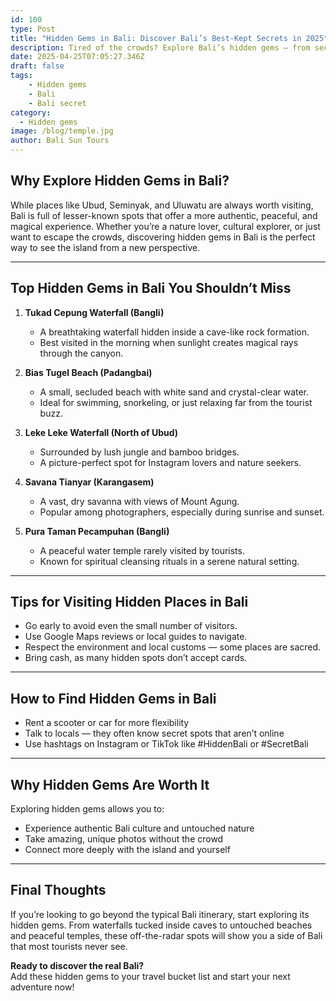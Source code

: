 ```yaml
---
id: 100
type: Post
title: "Hidden Gems in Bali: Discover Bali’s Best-Kept Secrets in 2025"
description: Tired of the crowds? Explore Bali’s hidden gems — from secret beaches and waterfalls to peaceful temples and untouched villages. Your ultimate guide to Bali’s best-kept secrets starts here!
date: 2025-04-25T07:05:27.346Z
draft: false
tags:
    - Hidden gems
    - Bali
    - Bali secret
category:
  - Hidden gems
image: /blog/temple.jpg
author: Bali Sun Tours
---
```


## Why Explore Hidden Gems in Bali?

While places like Ubud, Seminyak, and Uluwatu are always worth visiting, Bali is full of lesser-known spots that offer a more authentic, peaceful, and magical experience. Whether you’re a nature lover, cultural explorer, or just want to escape the crowds, discovering hidden gems in Bali is the perfect way to see the island from a new perspective.

---

## Top Hidden Gems in Bali You Shouldn’t Miss

1. **Tukad Cepung Waterfall (Bangli)**

   - A breathtaking waterfall hidden inside a cave-like rock formation.
   - Best visited in the morning when sunlight creates magical rays through the canyon.

2. **Bias Tugel Beach (Padangbai)**

   - A small, secluded beach with white sand and crystal-clear water.
   - Ideal for swimming, snorkeling, or just relaxing far from the tourist buzz.

3. **Leke Leke Waterfall (North of Ubud)**

   - Surrounded by lush jungle and bamboo bridges.
   - A picture-perfect spot for Instagram lovers and nature seekers.

4. **Savana Tianyar (Karangasem)**

   - A vast, dry savanna with views of Mount Agung.
   - Popular among photographers, especially during sunrise and sunset.

5. **Pura Taman Pecampuhan (Bangli)**
   - A peaceful water temple rarely visited by tourists.
   - Known for spiritual cleansing rituals in a serene natural setting.

---

## Tips for Visiting Hidden Places in Bali

- Go early to avoid even the small number of visitors.
- Use Google Maps reviews or local guides to navigate.
- Respect the environment and local customs — some places are sacred.
- Bring cash, as many hidden spots don’t accept cards.

---

## How to Find Hidden Gems in Bali

- Rent a scooter or car for more flexibility
- Talk to locals — they often know secret spots that aren’t online
- Use hashtags on Instagram or TikTok like #HiddenBali or #SecretBali

---

## Why Hidden Gems Are Worth It

Exploring hidden gems allows you to:

- Experience authentic Bali culture and untouched nature
- Take amazing, unique photos without the crowd
- Connect more deeply with the island and yourself

---

## Final Thoughts

If you’re looking to go beyond the typical Bali itinerary, start exploring its hidden gems. From waterfalls tucked inside caves to untouched beaches and peaceful temples, these off-the-radar spots will show you a side of Bali that most tourists never see.

**Ready to discover the real Bali?**  
Add these hidden gems to your travel bucket list and start your next adventure now!
